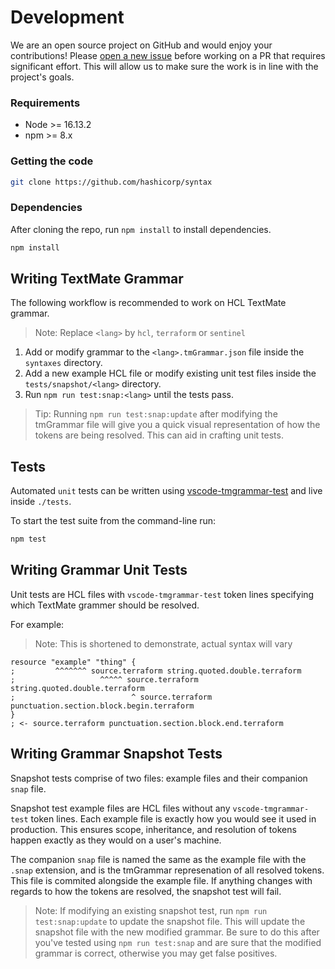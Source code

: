 # Development

We are an open source project on GitHub and would enjoy your contributions! Please [open a new issue](https://github.com/hashicorp/syntax/issues) before working on a PR that requires significant effort. This will allow us to make sure the work is in line with the project's goals.

### Requirements

- Node >= 16.13.2
- npm >= 8.x

### Getting the code

```bash
git clone https://github.com/hashicorp/syntax
```

### Dependencies

After cloning the repo, run `npm install` to install dependencies.

```bash
npm install
```

## Writing TextMate Grammar

The following workflow is recommended to work on HCL TextMate grammar.

> Note: Replace `<lang>` by `hcl`, `terraform` or `sentinel`

1. Add or modify grammar to the `<lang>.tmGrammar.json` file inside the `syntaxes` directory.
1. Add a new example HCL file or modify existing unit test files inside the `tests/snapshot/<lang>` directory.
1. Run `npm run test:snap:<lang>` until the tests pass.

> Tip: Running `npm run test:snap:update` after modifying the tmGrammar file will give you a quick visual representation of how the tokens are being resolved. This can aid in crafting unit tests.

## Tests

Automated `unit` tests can be written using [vscode-tmgrammar-test](https://github.com/PanAeon/vscode-tmgrammar-test) and live inside `./tests`.

To start the test suite from the command-line run:

```bash
npm test
```

## Writing Grammar Unit Tests

Unit tests are HCL files with `vscode-tmgrammar-test` token lines specifying which TextMate grammer should be resolved.

For example:

> Note: This is shortened to demonstrate, actual syntax will vary

```
resource "example" "thing" {
;         ^^^^^^^ source.terraform string.quoted.double.terraform
;                   ^^^^^ source.terraform string.quoted.double.terraform
;                          ^ source.terraform punctuation.section.block.begin.terraform
}
; <- source.terraform punctuation.section.block.end.terraform

```

## Writing Grammar Snapshot Tests

Snapshot tests comprise of two files: example files and their companion `snap` file.

Snapshot test example files are HCL files without any `vscode-tmgrammar-test` token lines. Each example file is exactly how you would see it used in production. This ensures scope, inheritance, and resolution of tokens happen exactly as they would on a user's machine.

The companion `snap` file is named the same as the example file with the `.snap` extension, and is the tmGrammar represenation of all resolved tokens. This file is commited alongside the example file. If anything changes with regards to how the tokens are resolved, the snapshot test will fail.

> Note: If modifying an existing snapshot test, run `npm run test:snap:update` to update the snapshot file. This will update the snapshot file with the new modified grammar. Be sure to do this after you've tested using `npm run test:snap` and are sure that the modified grammar is correct, otherwise you may get false positives.
